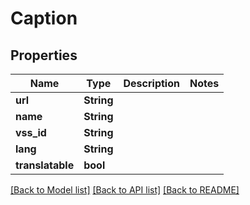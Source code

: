 # Caption

## Properties

Name | Type | Description | Notes
------------ | ------------- | ------------- | -------------
**url** | **String** |  | 
**name** | **String** |  | 
**vss_id** | **String** |  | 
**lang** | **String** |  | 
**translatable** | **bool** |  | 

[[Back to Model list]](../README.md#documentation-for-models) [[Back to API list]](../README.md#documentation-for-api-endpoints) [[Back to README]](../README.md)



